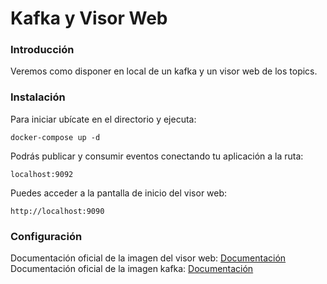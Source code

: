 # Kafka y Visor Web

### Introducción
Veremos como disponer en local de un kafka y un visor web de los topics.


### Instalación

Para iniciar ubícate en el directorio y ejecuta:
```
docker-compose up -d
``` 

Podrás publicar y consumir eventos conectando tu aplicación a la ruta:
```
localhost:9092
``` 

Puedes acceder a la pantalla de inicio del visor web:
```
http://localhost:9090
``` 

### Configuración

Documentación oficial de la imagen del visor web: [Documentación](https://hub.docker.com/r/obsidiandynamics/kafdrop)
Documentación oficial de la imagen kafka: [Documentación](https://hub.docker.com/r/obsidiandynamics/kafka)
